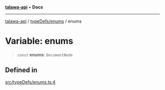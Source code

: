 [**talawa-api**](../../../README.md) • **Docs**

***

[talawa-api](../../../modules.md) / [typeDefs/enums](../README.md) / enums

# Variable: enums

> `const` **enums**: `DocumentNode`

## Defined in

[src/typeDefs/enums.ts:4](https://github.com/PalisadoesFoundation/talawa-api/blob/6712e9940a5702665afc506fa9f6e9d7e1dc7991/src/typeDefs/enums.ts#L4)
